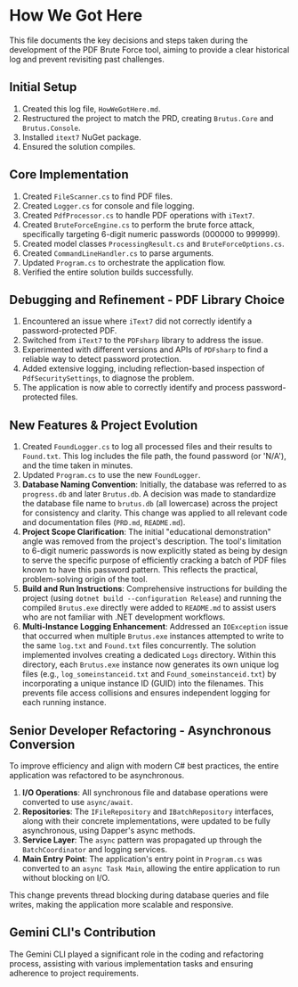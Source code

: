 # How We Got Here

This file documents the key decisions and steps taken during the development of the PDF Brute Force tool, aiming to provide a clear historical log and prevent revisiting past challenges.

## Initial Setup

1.  Created this log file, `HowWeGotHere.md`.
2.  Restructured the project to match the PRD, creating `Brutus.Core` and `Brutus.Console`.
3.  Installed `itext7` NuGet package.
4.  Ensured the solution compiles.

## Core Implementation

1.  Created `FileScanner.cs` to find PDF files.
2.  Created `Logger.cs` for console and file logging.
3.  Created `PdfProcessor.cs` to handle PDF operations with `iText7`.
4.  Created `BruteForceEngine.cs` to perform the brute force attack, specifically targeting 6-digit numeric passwords (000000 to 999999).
5.  Created model classes `ProcessingResult.cs` and `BruteForceOptions.cs`.
6.  Created `CommandLineHandler.cs` to parse arguments.
7.  Updated `Program.cs` to orchestrate the application flow.
8.  Verified the entire solution builds successfully.

## Debugging and Refinement - PDF Library Choice

1.  Encountered an issue where `iText7` did not correctly identify a password-protected PDF.
2.  Switched from `iText7` to the `PDFsharp` library to address the issue.
3.  Experimented with different versions and APIs of `PDFsharp` to find a reliable way to detect password protection.
4.  Added extensive logging, including reflection-based inspection of `PdfSecuritySettings`, to diagnose the problem.
5.  The application is now able to correctly identify and process password-protected files.

## New Features & Project Evolution

1.  Created `FoundLogger.cs` to log all processed files and their results to `Found.txt`. This log includes the file path, the found password (or 'N/A'), and the time taken in minutes.
2.  Updated `Program.cs` to use the new `FoundLogger`.
3.  **Database Naming Convention**: Initially, the database was referred to as `progress.db` and later `Brutus.db`. A decision was made to standardize the database file name to `brutus.db` (all lowercase) across the project for consistency and clarity. This change was applied to all relevant code and documentation files (`PRD.md`, `README.md`).
4.  **Project Scope Clarification**: The initial "educational demonstration" angle was removed from the project's description. The tool's limitation to 6-digit numeric passwords is now explicitly stated as being by design to serve the specific purpose of efficiently cracking a batch of PDF files known to have this password pattern. This reflects the practical, problem-solving origin of the tool.
5.  **Build and Run Instructions**: Comprehensive instructions for building the project (using `dotnet build --configuration Release`) and running the compiled `Brutus.exe` directly were added to `README.md` to assist users who are not familiar with .NET development workflows.
6.  **Multi-Instance Logging Enhancement**: Addressed an `IOException` issue that occurred when multiple `Brutus.exe` instances attempted to write to the same `log.txt` and `Found.txt` files concurrently. The solution implemented involves creating a dedicated `Logs` directory. Within this directory, each `Brutus.exe` instance now generates its own unique log files (e.g., `log_someinstanceid.txt` and `Found_someinstanceid.txt`) by incorporating a unique instance ID (GUID) into the filenames. This prevents file access collisions and ensures independent logging for each running instance.

## Senior Developer Refactoring - Asynchronous Conversion

To improve efficiency and align with modern C# best practices, the entire application was refactored to be asynchronous.

1.  **I/O Operations**: All synchronous file and database operations were converted to use `async/await`.
2.  **Repositories**: The `IFileRepository` and `IBatchRepository` interfaces, along with their concrete implementations, were updated to be fully asynchronous, using Dapper's async methods.
3.  **Service Layer**: The `async` pattern was propagated up through the `BatchCoordinator` and logging services.
4.  **Main Entry Point**: The application's entry point in `Program.cs` was converted to an `async Task Main`, allowing the entire application to run without blocking on I/O.

This change prevents thread blocking during database queries and file writes, making the application more scalable and responsive.

## Gemini CLI's Contribution

The Gemini CLI played a significant role in the coding and refactoring process, assisting with various implementation tasks and ensuring adherence to project requirements.